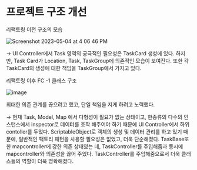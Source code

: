 # 프로젝트 구조 개선

리팩토링 이전 구조의 모습

![Screenshot 2023-05-04 at 4 06 46 PM](https://user-images.githubusercontent.com/56284745/236168434-4bd96f26-f65e-4964-b8db-6a9208faeb79.png)

→ UI Controller에서 Task 영역의 궁극적인 필요성은 TaskCard 생성에 있다. 하지만, Task Card가 Location, Task, TaskGroup에 의존적인 모습이 보여진다. 또한 각 TaskCard의 생성에 대한 책임을 TaskGroup에서 가지고 있다.

리팩토링 이후 FC -1 클래스 구조

![image](https://user-images.githubusercontent.com/56284745/236168601-557a21e6-f1b4-485e-9d08-be2742113372.png)

최대한 의존 관계를 끊으려고 했고, 단일 책임을 지게 하려고 노력했다.

→ 현재 Task, Model, Map 에서 다형성이 필요가 없는 상태이고, 한종류의 다수의 인스턴스에서 inspector로 데이터를 조작 해주어야 하기 때문에 UI Controller에서 하위 contoller를 두었다. ScriptableObject로 객체의 생성 및 데이터 관리를 하고 있기 때문에, 일반적인 팩토리 패턴을 사용할 필요성은 없었고, 더욱 단순해졌다. TaskBase또한 mapcontroller에 강한 의존 상태였는 데, TaskController를 주입해줌과 동시에 mapcontroller와 의존성을 끊어 주었다. TaskController를 주입해줌으로서 더욱 클래스들의 역할이 더욱 명확해졌다.
